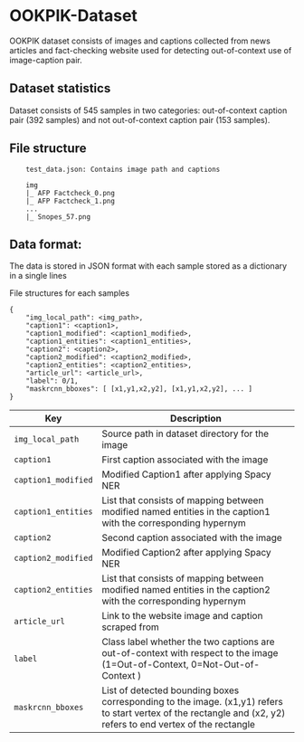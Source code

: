 # OOKPIK-Dataset

OOKPIK dataset consists of images and captions collected from news articles and fact-checking website used for detecting out-of-context use of image-caption pair. 


## Dataset statistics

Dataset consists of 545 samples in two categories: out-of-context caption pair (392 samples) and not out-of-context caption pair (153 samples). 

## File structure
```
    test_data.json: Contains image path and captions
    
    img
    |_ AFP Factcheck_0.png
    |_ AFP Factcheck_1.png
    ...
    |_ Snopes_57.png

```

## Data format:

The data is stored in JSON format with each sample stored as a dictionary in a single lines

File structures for each samples 

```
{	
    "img_local_path": <img_path>,
	"caption1": <caption1>,
	"caption1_modified": <caption1_modified>,
	"caption1_entities": <caption1_entities>,
	"caption2": <caption2>,
	"caption2_modified": <caption2_modified>,
	"caption2_entities": <caption2_entities>,
	"article_url": <article_url>,
	"label": 0/1,
	"maskrcnn_bboxes": [ [x1,y1,x2,y2], [x1,y1,x2,y2], ... ]
}

```

| Key   | Description                                                                      |
| -------- | ------------------------------------------------------------------------------|
| `img_local_path`    | Source path in dataset directory for the image                    | 
| `caption1`          | First caption associated with the image                 |
| `caption1_modified`          | Modified Caption1  after applying Spacy NER                 |
| `caption1_entities`          | List that consists of mapping between modified named entities in the caption1 with the corresponding hypernym                 |
| `caption2`           | Second caption associated with the image                       |
| `caption2_modified`           | Modified Caption2  after applying Spacy NER                        |
| `caption2_entities`          | List that consists of mapping between modified named entities in the caption2 with the corresponding hypernym                 |
| `article_url`       | Link to the website image and caption scraped from                           |
| `label`  | Class label whether the two captions are out-of-context with respect to the image (1=Out-of-Context, 0=Not-Out-of-Context )                         |
| `maskrcnn_bboxes`          | List of detected bounding boxes corresponding to the image. (x1,y1) refers to start vertex of the rectangle and (x2, y2) refers to end vertex of the rectangle                  |
